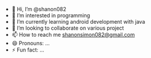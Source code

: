 - 👋 Hi, I’m @shanon082
- 👀 I’m interested in programming
- 🌱 I’m currently learning android development with java
- 💞️ I’m looking to collaborate on various project
- 📫 How to reach me shanonsimon082@gmail.com
- 😄 Pronouns: ...
- ⚡ Fun fact: ...

<!---
shanon082/shanon082 is a ✨ special ✨ repository because its `README.md` (this file) appears on your GitHub profile.
You can click the Preview link to take a look at your changes.
--->
